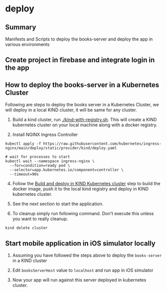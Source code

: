 # deploy

## Summary
Manifests and Scripts to deploy the books-server and deploy the app in various environments

## Create project in firebase and integrate login in the app
<TBD>

## How to deploy the books-server in a Kubernetes Cluster
Following are steps to deploy the books server in a Kubernetes Cluster, we will deploy in a local KIND cluster,
it will be same for any cluster.

1. Build a kind cluster, run [./kind-with-registry.sh](kind-with-registry.sh). This will create a KIND
kubernetes cluster on your local machine along with a docker registry.

2. Install NGINX Ingress Controller
```shell
kubectl apply -f https://raw.githubusercontent.com/kubernetes/ingress-nginx/main/deploy/static/provider/kind/deploy.yaml

# wait for processes to start
kubectl wait --namespace ingress-nginx \
  --for=condition=ready pod \
  --selector=app.kubernetes.io/component=controller \
  --timeout=90s
```

4. Follow the [Build and deploy in KIND Kubernetes cluster](../books-server/README.md) step to build the docker image, 
push it to the local kind registry and deploy in KIND kubernetes cluster.

5. See the next section to start the application.

6. To cleanup simply run following command. Don't execute this unless you want to really cleanup.
```shell
kind delete cluster
```

## Start mobile application in iOS simulator locally

1. Assuming you have followed the steps above to deploy the `books-server` in a KIND cluster

2. Edit `booksServerHost` value to `localhost` and run app in iOS simulator

3. Now your app will run against this server deployed in kubernetes cluster.